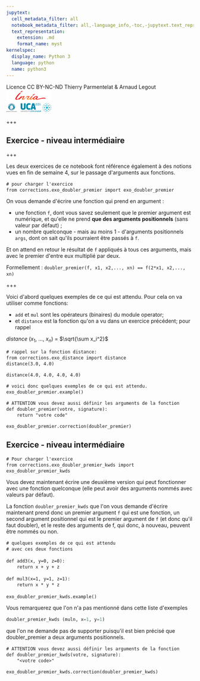 ```yaml
---
jupytext:
  cell_metadata_filter: all
  notebook_metadata_filter: all,-language_info,-toc,-jupytext.text_representation.jupytext_version,-jupytext.text_representation.format_version
  text_representation:
    extension: .md
    format_name: myst
kernelspec:
  display_name: Python 3
  language: python
  name: python3
---
```


<div class="licence">
<span>Licence CC BY-NC-ND</span>
<span>Thierry Parmentelat &amp; Arnaud Legout</span>
<span><img src="media/both-logos-small-alpha.png" /></span>
</div>

+++

## Exercice - niveau intermédiaire

+++

Les deux exercices de ce notebook font référence également à des notions vues en fin de semaine 4, sur le passage d'arguments aux fonctions.

```{code-cell}
# pour charger l'exercice
from corrections.exo_doubler_premier import exo_doubler_premier
```

On vous demande d'écrire une fonction qui prend en argument :

 * une fonction `f`, dont vous savez seulement que le premier argument est numérique, et qu'elle ne prend **que des arguments positionnels** (sans valeur par défaut) ;
 * un nombre quelconque - mais au moins 1 - d'arguments positionnels `args`, dont on sait qu'ils pourraient être passés à `f`.
 
Et on attend en retour le résultat de `f` appliqués à tous ces arguments, mais avec le premier d'entre eux multiplié par deux.

Formellement : `doubler_premier(f, x1, x2,..., xn) == f(2*x1, x2,..., xn)`

+++

Voici d'abord quelques exemples de ce qui est attendu. Pour cela on va utiliser comme fonctions:

* `add` et `mul` sont les opérateurs (binaires) du module operator;
* et `distance` est la fonction qu'on a vu dans un exercice précédent; pour rappel

$distance$ ($x_1$, ..., $x_n$) = $\sqrt{\sum x_i^2}$

```{code-cell}
# rappel sur la fonction distance:
from corrections.exo_distance import distance
distance(3.0, 4.0)
```

```{code-cell}
distance(4.0, 4.0, 4.0, 4.0)
```

```{code-cell}
# voici donc quelques exemples de ce qui est attendu.
exo_doubler_premier.example()
```

```{code-cell}
# ATTENTION vous devez aussi définir les arguments de la fonction
def doubler_premier(votre, signature):
    return "votre code"
```

```{code-cell}
exo_doubler_premier.correction(doubler_premier)
```

## Exercice - niveau intermédiaire

```{code-cell}
# Pour charger l'exercice
from corrections.exo_doubler_premier_kwds import exo_doubler_premier_kwds
```

Vous devez maintenant écrire une deuxième version qui peut fonctionner avec une fonction quelconque (elle peut avoir des arguments nommés avec valeurs par défaut).

La fonction `doubler_premier_kwds` que l'on vous demande d'écrire maintenant prend donc un premier argument `f` qui est une fonction, un second argument positionnel qui est le premier argument de `f` (et donc qu'il faut doubler), et le reste des arguments de f, qui donc, à nouveau, peuvent être nommés ou non.

```{code-cell}
# quelques exemples de ce qui est attendu
# avec ces deux fonctions 

def add3(x, y=0, z=0):
    return x + y + z

def mul3(x=1, y=1, z=1):
    return x * y * z

exo_doubler_premier_kwds.example()
```

Vous remarquerez que l'on n'a pas mentionné dans cette liste d'exemples

```python
doubler_premier_kwds (muln, x=1, y=1)
```
   
que l'on ne demande pas de supporter puisqu'il est bien précisé que doubler_premier a deux arguments positionnels.

```{code-cell}
# ATTENTION vous devez aussi définir les arguments de la fonction
def doubler_premier_kwds(votre, signature):
    "<votre code>"
```

```{code-cell}
exo_doubler_premier_kwds.correction(doubler_premier_kwds)
```

